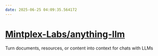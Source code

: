 ```yaml
---
date: 2025-06-25 04:09:35.564172
---
```


# [Mintplex-Labs/anything-llm](https://github.com/Mintplex-Labs/anything-llm)

Turn documents, resources, or content into context for chats with LLMs